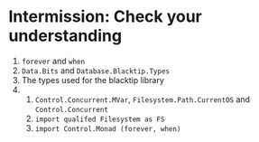 # Intermission: Check your understanding
1. `forever` and `when`
2. `Data.Bits` and `Database.Blacktip.Types`
3. The types used for the blacktip library
4. 
    1. `Control.Concurrent.MVar`, `Filesystem.Path.CurrentOS` and `Control.Concurrent`
    2. `import qualifed Filesystem as FS`
    3. `import Control.Monad (forever, when)`
